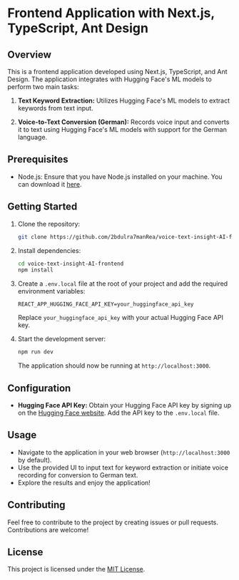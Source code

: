 # Frontend Application with Next.js, TypeScript, Ant Design

## Overview

This is a frontend application developed using Next.js, TypeScript, and Ant Design. The application integrates with Hugging Face's ML models to perform two main tasks:

1. **Text Keyword Extraction:** Utilizes Hugging Face's ML models to extract keywords from text input.

2. **Voice-to-Text Conversion (German):** Records voice input and converts it to text using Hugging Face's ML models with support for the German language.

## Prerequisites

- Node.js: Ensure that you have Node.js installed on your machine. You can download it [here](https://nodejs.org/).

## Getting Started

1. Clone the repository:

   ```bash
   git clone https://github.com/2bdulra7manRea/voice-text-insight-AI-frontend
   ```

2. Install dependencies:

   ```bash
   cd voice-text-insight-AI-frontend
   npm install
   ```

3. Create a `.env.local` file at the root of your project and add the required environment variables:

   ```env
   REACT_APP_HUGGING_FACE_API_KEY=your_huggingface_api_key
   ```

   Replace `your_huggingface_api_key` with your actual Hugging Face API key.

4. Start the development server:

   ```bash
   npm run dev
   ```

   The application should now be running at `http://localhost:3000`.

## Configuration

- **Hugging Face API Key:** Obtain your Hugging Face API key by signing up on the [Hugging Face website](https://huggingface.co/). Add the API key to the `.env.local` file.

## Usage

- Navigate to the application in your web browser (`http://localhost:3000` by default).
- Use the provided UI to input text for keyword extraction or initiate voice recording for conversion to German text.
- Explore the results and enjoy the application!

## Contributing

Feel free to contribute to the project by creating issues or pull requests. Contributions are welcome!

## License

This project is licensed under the [MIT License](LICENSE).
